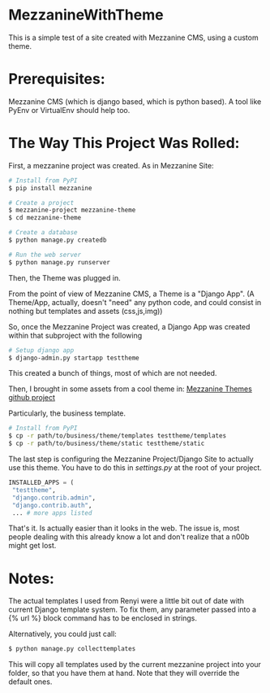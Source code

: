 MezzanineWithTheme
==================

This is a simple test of a site created with Mezzanine CMS, using a custom theme.


Prerequisites:
==============
Mezzanine CMS (which is django based, which is python based).
A tool like PyEnv or VirtualEnv should help too.


The Way This Project Was Rolled:
================================
First, a mezzanine project was created. As in Mezzanine Site:

``` bash
# Install from PyPI
$ pip install mezzanine

# Create a project
$ mezzanine-project mezzanine-theme
$ cd mezzanine-theme

# Create a database
$ python manage.py createdb

# Run the web server
$ python manage.py runserver
```

Then, the Theme was plugged in.

From the point of view of Mezzanine CMS, a Theme is a "Django App".
(A Theme/App, actually, doesn't "need" any python code, and could consist
in nothing but templates and assets (css,js,img))

So, once the Mezzanine Project was created, 
a Django App was created within that subproject with the following

``` bash
# Setup django app
$ django-admin.py startapp testtheme
```

This created a bunch of things, most of which are not needed.

Then, I brought in some assets from a cool theme in:
[Mezzanine Themes github project](https://github.com/renyi/mezzanine-themes)

Particularly, the business template. 

``` bash
# Install from PyPI
$ cp -r path/to/business/theme/templates testtheme/templates
$ cp -r path/to/business/theme/static testtheme/static
```

The last step is configuring the Mezzanine Project/Django Site to actually use this theme.
You have to do this in *settings.py* at the root of your project.

``` python
INSTALLED_APPS = ( 
 "testtheme", 
 "django.contrib.admin", 
 "django.contrib.auth", 
 ... # more apps listed
 ```
 
 That's it. Is actually easier than it looks in the web. The issue is,
 most people dealing with this already know a lot and don't realize
 that a n00b might get lost.
 
Notes:
======
 
The actual templates I used from Renyi were a little bit out of date with current Django template system.
To fix them, any parameter passed into a {% url %} block command has to be enclosed in strings.
 
Alternatively, you could just call:
``` bash
$ python manage.py collecttemplates 
```
This will copy all templates used by the current mezzanine project into your folder, so that you have them at hand.
Note that they will override the default ones.
